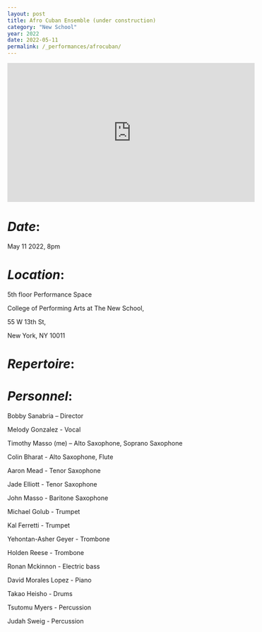 ```yaml
---
layout: post
title: Afro Cuban Ensemble (under construction)
category: "New School"
year: 2022
date: 2022-05-11
permalink: /_performances/afrocuban/
---
```


<style>

body {
  background-image: url('/assets/5thfloor.webp');
  background-size: cover;
  background-position: center;
  background-attachment: fixed;
}

</style>


<div id="scrollTrack">
  <div id="verticalScrollProgress"></div>
</div>

<style>
#scrollTrack {
  position: fixed;
  top: 25%;
  left: 50%;
  transform: translateX(-700px);
  width: 5px;
  height: 50%;
  background-color: rgba(255, 255, 255, 0.1);
  z-index: 9998;
}

#verticalScrollProgress {
  position: absolute;
  top: 0;
  left: 0;
  width: 100%;
  height: 0%;
  background-color: #5bff32;
  z-index: 9999;
}

</style>

<script>
window.onscroll = function() {
  const track = document.getElementById("scrollTrack");
  const bar = document.getElementById("verticalScrollProgress");
  
  const scrollTop = document.documentElement.scrollTop || document.body.scrollTop;
  const scrollHeight = document.documentElement.scrollHeight - document.documentElement.clientHeight;
  const scrollPercent = (scrollTop / scrollHeight) * 100;
  
  // Keep the green bar inside the track
  bar.style.height = scrollPercent + "%";
};
</script>


<iframe width="560" height="315" src="https://www.youtube.com/embed/zPAi5hWqmHw?si=bvLZBneN0cbqpJgh" title="YouTube video player" frameborder="0" allow="accelerometer; autoplay; clipboard-write; encrypted-media; gyroscope; picture-in-picture; web-share" referrerpolicy="strict-origin-when-cross-origin" allowfullscreen></iframe>


# *Date*:  

May 11 2022, 8pm

# *Location*: 

5th floor Performance Space

College of Performing Arts at The New School, 

55 W 13th St, 

New York, NY 10011

# *Repertoire*:

# *Personnel*:

Bobby Sanabria – Director

Melody Gonzalez - Vocal

Timothy Masso (me) – Alto Saxophone, Soprano Saxophone

Colin Bharat - Alto Saxophone, Flute

Aaron Mead - Tenor Saxophone 

Jade Elliott - Tenor Saxophone 

John Masso - Baritone Saxophone

Michael Golub - Trumpet 

Kal Ferretti - Trumpet 

Yehontan-Asher Geyer - Trombone

Holden Reese - Trombone 

Ronan Mckinnon - Electric bass

David Morales Lopez - Piano

Takao Heisho - Drums

Tsutomu Myers - Percussion

Judah Sweig - Percussion 
